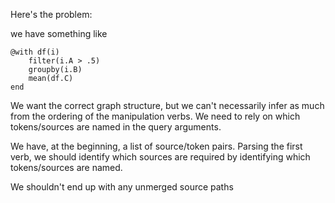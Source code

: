 Here's the problem:

we have something like

```
@with df(i)
    filter(i.A > .5)
    groupby(i.B)
    mean(df.C)
end
```

We want the correct graph structure, but we can't necessarily infer as much from the ordering of the manipulation verbs. We need to rely on which tokens/sources are named in the query arguments.

We have, at the beginning, a list of source/token pairs. Parsing the first verb, we should identify which sources are required by identifying which tokens/sources are named.

We shouldn't end up with any unmerged source paths
